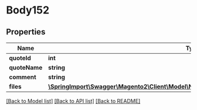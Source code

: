 # Body152

## Properties
Name | Type | Description | Notes
------------ | ------------- | ------------- | -------------
**quoteId** | **int** |  | 
**quoteName** | **string** |  | 
**comment** | **string** |  | [optional] 
**files** | [**\SpringImport\Swagger\Magento2\Client\Model\NegotiableQuoteDataAttachmentContentInterface[]**](NegotiableQuoteDataAttachmentContentInterface.md) |  | [optional] 

[[Back to Model list]](../README.md#documentation-for-models) [[Back to API list]](../README.md#documentation-for-api-endpoints) [[Back to README]](../README.md)



